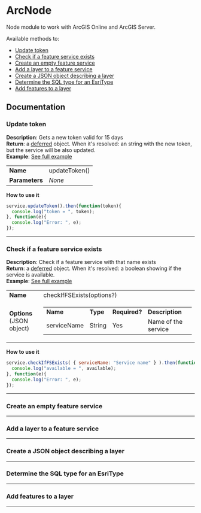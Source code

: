 # ArcNode
Node module to work with ArcGIS Online and ArcGIS Server.

Available methods to:
* [Update token](#update-token)
* [Check if a feature service exists](#check-if-a-feature-service-exists)
* [Create an empty feature service](#create-an-empty-feature-service)
* [Add a layer to a feature service](#add-a-layer-to-a-feature-service)
* [Create a JSON object describing a layer](#create-a-json-object-describing-a-layer)
* [Determine the SQL type for an EsriType](#determine-the-sql-type-for-an-esritype)
* [Add features to a layer](#add-features-to-a-layer)

## Documentation

### Update token
**Description**: Gets a new token valid for 15 days <br>
**Return**: a [deferred](http://dojotoolkit.org/reference-guide/1.10/dojo/Deferred.html) object. When it's resolved: an string with the new token, but the service will be also updated.<br> 
**Example**: [See full example](https://github.com/esri-es/ArcNode/tree/master/examples)

<table>
<tr>
  <td><strong>Name</strong></td>
  <td>updateToken()</td>
</tr>
<tr>
  <td><strong>Parameters</strong></td>
  <td><i>None</i></td>
</tr>
</table>

**How to use it**
```javascript
service.updateToken().then(function(token){
  console.log("token = ", token);
}, function(e){
  console.log("Error: ", e);
});
```
----------------
### Check if a feature service exists
**Description**: Check if a feature service with that name exists <br>
**Return**: a [deferred](http://dojotoolkit.org/reference-guide/1.10/dojo/Deferred.html) object. When it's resolved: a boolean showing if the service is available.<br> 
**Example**: [See full example](https://github.com/esri-es/ArcNode/tree/master/examples)

<table>
<tr>
  <td><strong>Name</strong></td>
  <td>checkIfFSExists(options?)</td>
</tr>
<tr>
  <td><strong>Options</strong><br>(JSON object)</td>
  <td>
    <table>
    <tr>
      <td><strong>Name</strong></td>
      <td><strong>Type</strong></td>
      <td><strong>Required?</strong></td>
      <td><strong>Description</strong></td>
    </tr>
    <tr>
      <td>serviceName</td>
      <td>String</td>
      <td>Yes</td>
      <td>Name of the service</td>
    </tr>
    </table>
  </td>
</tr>
</table>

**How to use it**
```javascript
service.checkIfFSExists( { serviceName: "Service name" } ).then(function(available){
  console.log("available = ", available);
}, function(e){
  console.log("Error: ", e);
});
```
----------------
### Create an empty feature service
----------------
### Add a layer to a feature service
----------------
### Create a JSON object describing a layer
----------------
### Determine the SQL type for an EsriType
----------------
### Add features to a layer
----------------
